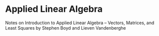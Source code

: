 # Applied Linear Algebra
Notes on  Introduction to Applied Linear Algebra – Vectors, Matrices, and Least Squares by Stephen Boyd and Lieven Vandenberghe
